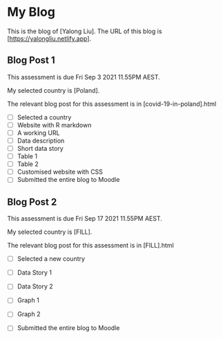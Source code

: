 # My Blog


This is the blog of [Yalong Liu].
The URL of this blog is [https://yalongliu.netlify.app].

## Blog Post 1

This assessment is due Fri Sep 3 2021 11.55PM AEST.

My selected country is [Poland].

The relevant blog post for this assessment is in [covid-19-in-poland].html

- [ ] Selected a country
- [ ] Website with R markdown 
- [ ] A working URL
- [ ] Data description
- [ ] Short data story
- [ ] Table 1
- [ ] Table 2
- [ ] Customised website with CSS
- [ ] Submitted the entire blog to Moodle

## Blog Post 2

This assessment is due Fri Sep 17 2021 11.55PM AEST.

My selected country is [FILL].

The relevant blog post for this assessment is in [FILL].html

- [ ] Selected a new country
- [ ] Data Story 1
- [ ] Data Story 2
- [ ] Graph 1
- [ ] Graph 2
- [ ] Submitted the entire blog to Moodle


